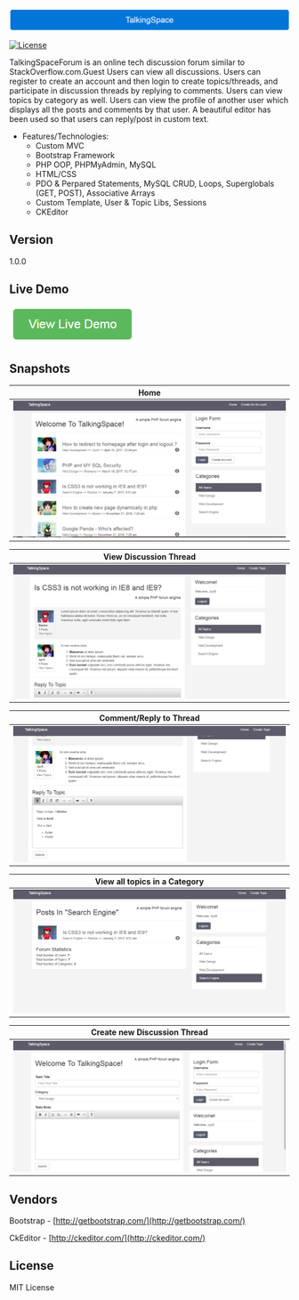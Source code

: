 <p align="center">
  <br><br>
  <img src="https://github.com/Jyotsna-Singh/TalkingSpaceForum-MVC/blob/master/images/demo/logo2.PNG">
</p>

[![License](https://img.shields.io/packagist/l/cakephp/app.svg?style=flat-square)](http://jyotsnasingh.com/projects/php/TalkingSpaceForum/)


TalkingSpaceForum is an online tech discussion forum similar to StackOverflow.com.Guest Users can view all discussions. Users can register to create an account and then login to create topics/threads, and participate in discussion threads by replying to comments. Users can view topics by category as well. Users can view the profile of another user which displays all the posts and comments by that user.
A beautiful editor has been used so that users can reply/post in custom text.

* Features/Technologies: 
  * Custom MVC
  * Bootstrap Framework
  * PHP OOP, PHPMyAdmin, MySQL
  * HTML/CSS
  * PDO & Perpared Statements, MySQL CRUD, Loops, Superglobals (GET, POST), Associative Arrays
  * Custom Template, User & Topic Libs, Sessions
  * CKEditor
  

## Version
1.0.0

## Live Demo
 [![alt tag](https://github.com/Jyotsna-Singh/SearchVidz-YoutubeAPI/blob/master/img/green-button.PNG)](http://jyotsnasingh.com/projects/php/TalkingSpaceForum/)

## Snapshots
  
 **Home** | 
--- |
 ![alt text](https://github.com/Jyotsna-Singh/TalkingSpaceForum-MVC/blob/master/images/demo/home.PNG)   |
 
 **View Discussion Thread** | 
--- |
 ![alt text](https://github.com/Jyotsna-Singh/TalkingSpaceForum-MVC/blob/master/images/demo/topic.PNG)   |
 
  **Comment/Reply to Thread** | 
--- |
 ![alt text](https://github.com/Jyotsna-Singh/TalkingSpaceForum-MVC/blob/master/images/demo/reply.PNG)   |
 
 **View all topics in a Category** | 
--- |
 ![alt text](https://github.com/Jyotsna-Singh/TalkingSpaceForum-MVC/blob/master/images/demo/search.PNG)   |
  
 **Create new Discussion Thread** | 
--- |
 ![alt text](https://github.com/Jyotsna-Singh/TalkingSpaceForum-MVC/blob/master/images/demo/create.PNG)   |
  
## Vendors   

Bootstrap  - [http://getbootstrap.com/](http://getbootstrap.com/)   

CkEditor   - [http://ckeditor.com/](http://ckeditor.com/) 

## License
MIT License

